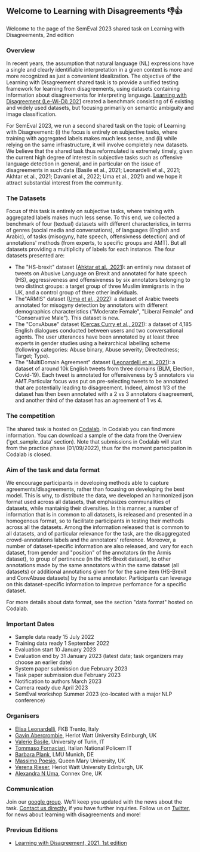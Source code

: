 ## Welcome to Learning with Disagreements 👎👍

Welcome to the page of the SemEval 2023 shared task on Learning with Disagreements, 2nd edition 


### Overview

In recent years, the assumption that natural language (NL) expressions have a single and clearly identifiable interpretation in a given context is more and more recognized as just a convenient idealization. The objective of the Learning with Disagreement shared task is to provide a unified testing framework for learning from disagreements, using datasets containing information about disagreements for interpreting language. [Learning with Disagreement (Le-Wi-Di) 2021](https://sites.google.com/view/semeval2021-task12)  created a benchmark consisting of 6 existing and widely used datasets, but focusing primarily on semantic ambiguity and image classification. 

For SemEval 2023, we run a second shared task on the topic of Learning with Disagreement: (i) the focus is entirely on subjective tasks, where training with aggregated labels makes much less sense, and (ii) while relying on the same infrastructure, it will involve completely new datasets. We believe that the shared task thus reformulated is extremely timely, given the current high degree of interest in subjective tasks such as offensive language detection in general, and in particular on the issue of disagreements in such data (Basile et al., 2021; Leonardelli et al., 2021; Akhtar et al., 2021; Davani et al., 2022; Uma et al., 2021) and we hope it attract substantial interest from the community.

### The Datasets
Focus of this task is entirely on subjective tasks, where training with aggregated labels makes much less sense. To this end, we collected a benchmark of four (textual) datasets with different characteristics, in terms of genres (social media and conversations), of languages (English and Arabic), of tasks (misogyny, hate speech, offensivness detection) and of annotations' methods (from experts, to specific groups and AMT). But all datasets providing a multiplicity of labels for each instance. 
The four datasets presented are:

- The "HS-brexit" dataset ([Ahktar et al., 2021](https://arxiv.org/abs/2106.15896)): an entirely new dataset of tweets on Abusive Language on Brexit and annotated for hate speech (HS), aggressiveness and offensiveness by six annotators belonging to two distinct groups: a target group of three Muslim immigrants in the UK, and a control group of three other individuals.
- The"ARMIS" dataset ([Uma et al., 2022](https://www.ncbi.nlm.nih.gov/pmc/articles/PMC9012579/)): a dataset of Arabic tweets annotated for misogyny detection by annotators with different demographics characteristics ("Moderate Female", "Liberal Female" and "Conservative Male"). This dataset is new.
- The "ConvAbuse" dataset ([Cercas Curry et al., 2021](https://aclanthology.org/2021.emnlp-main.587/)): a dataset of 4,185 English dialogues conducted between users and two conversational agents. The user utterances have been annotated by at least three experts in gender studies using a heirarchical labelling scheme (following categories: Abuse binary, Abuse severity; Directedness; Target; Type).
- The "MultiDomain Agreement" dataset ([Leonardelli et al. 2021](https://aclanthology.org/2021.emnlp-main.822/)): a dataset of around 10k English tweets from three domains (BLM, Election, Covid-19). Each tweet is annotated for offensiveness by 5 annotators via AMT.Particular focus was put on pre-selecting tweets to be annotated that are potentially leading to disagreement. Indeed, almost 1/3 of the dataset has then been annotated with a 2 vs 3 annotators disagreement, and another third of the dataset has an agreement of 1 vs 4.

### The competition
The shared task is hosted on [Codalab](https://codalab.lisn.upsaclay.fr/competitions/5796?secret_key=4cf31dda-5768-40d5-a47b-b9b2b4d39dab). In Codalab you can find more information. You can download a sample of the data from the Overview ('get_sample_data' section).
Note that submissions in Codalab will start from the practice phase (01/09/2022), thus for the moment partecipation in Codalab is closed. 

### Aim of the task and data format
We encourage participants in developing methods able to capture agreements/disagreements, rather than focusing on developing the best model. This is why, to distribute the data, we developed an harmonized json format used across all datasets, that emphasizes communalities of datasets, while mantainig their diversities. In this manner, a number of information that is in common to all datasets, is released and presented in a homogenous format, so to facilitate participants in testing their methods across all the datasets.
Among the information released that is common to all datasets, and of particular relevance for the task, are the disaggregated crowd-annotations labels and the annotators' reference. Moreover, a number of dataset-specific information are also released, and vary for each dataset, from gender and "position" of the annotators (in the Armis dataset), to group of pertinence (in the HS-Brexit dataset), to other annotations made by the same annotators within the same dataset (all datasets) or additional annotations given for for the same item (HS-Brexit and ConvAbuse datasets) by the same annotator. Participants can leverage on this dataset-specific information to improve perfomance for a specific dataset. 

For more details about data format, see the section "data format" hosted on Codalab.

### Important Dates
- Sample data ready 15 July 2022
- Training data ready 1 September 2022
- Evaluation start 10 January 2023
- Evaluation end by 31 January 2023 (latest date; task organizers may choose an earlier date)
- System paper submission due February 2023
- Task paper submission due February 2023
- Notification to authors March 2023
- Camera ready due April 2023
- SemEval workshop Summer 2023 (co-located with a major NLP conference)

### Organisers
- [Elisa Leonardelli](https://dh.fbk.eu/author/elisa/), FKB Trento, Italy
- [Gavin Abercrombie](https://gavinabercrombie.github.io/), Heriot Watt University Edinburgh, UK
- [Valerio Basile](https://valeriobasile.github.io/), University of Turin, IT
- [Tommaso Fornaciari](https://fornaciari.netlify.app/), Italian National Policem IT
- [Barbara Plank](https://bplank.github.io/), LMU Munich, DE
- [Massimo Poesio](https://sites.google.com/view/massimo-poesio), Queen Mary University, UK
- [Verena Rieser](https://sites.google.com/site/verenateresarieser/home), Heriot Watt University Edinburgh, UK
- [Alexandra N Uma](https://www.semanticscholar.org/author/Alexandra-Uma/51229008), Connex One, UK

### Communication

Join our [google group](https://groups.google.com/g/le-wi-di-semeval2023_participants). We'll keep you updated with the news about the task.
[Contact us directly](mailto:le-wi-di-semeval2023_contactus@googlegroups.com), if you have further inquiries.
Follow us on [Twitter](https://twitter.com/LeWiDi_Sem2023), for news about learning with disagreements and more!

### Previous Editions 

- [Learning with Disagreement, 2021, 1st edition](https://sites.google.com/view/semeval2021-task12) 
